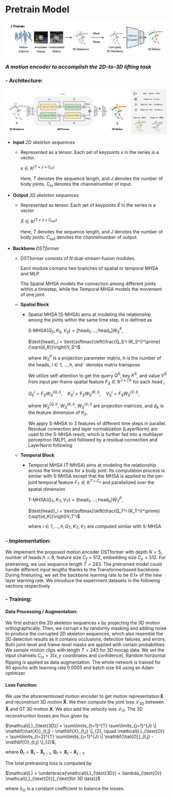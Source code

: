 # Pretrain Model

![pretrain](../assets/pretrain.png)

### _A motion encoder to accomplish the 2D-to-3D lifting task_

### - Architecture:

![architecture](../assets/dstformer.png)

- **Input** _2D skeleton sequences_

  - Represented as a tensor. Each set of keypoints $x$ in the series is a vector.

    $x \in \mathbb{R}^{(T \times J \times C_{\text{in}})}$

    Here, $T$ denotes the sequence length, and $J$ denotes the number of body joints. $C_{\text{in}}$ denotes the channelnumber of input.

- **Output** _3D skeleton sequences_

  - Represented as tensor. Each set of keypoints $\hat{X}$ in the series is a vector

    $\hat{X} \in \mathbb{R}^{(T \times J \times C_{\text{out}})}$

    Here, $T$ denotes the sequence length, and $J$ denotes the number of body joints. $C_{\text{out}}$ denotes the channelnumber of output.

- **Backbone** _DSTformer_

  - DSTformer consists of $N$ dual-stream-fusion modules.

    Each module contains two branches of spatial or temporal MHSA and MLP.

    The Spatial MHSA models the connection among different joints within a timestep, while the Temporal MHSA models the movement of one joint

  - **Spatial Block**

    - Spatial MHSA (S-MHSA) aims at modeling the relationship among the joints within the same time step. It is defined as

      $\text{S-MHSA}(Q_S, K_S, V_S) = [\text{head}_1; \ldots; \text{head}_h]W_S^P$,

      $\text{head}_i = \text{softmax}\left(\frac{Q_S^i (K_S^i)^\prime}{\sqrt{d_K}}\right)V_S^i$

      where $W_S^P$ is a projection parameter matrix, $h$ is the number of the heads, $i \in 1, . . . , h$, and $′$ denotes matrix transpose.

      We utilize self-attention to get the query $Q^S$, key $K^S$, and value $V^S$ from input per-frame spatial feature $F_S \in \mathbb{R}^{J \times Ce}$ for each head $_i$

      $Q_S^i = F_{S}W_{S}^{(Q,i)}, \quad K_S^i = F_{S}W_{S}^{(K,i)}, \quad V_S^i = F_{S}W_{S}^{(V,i)}$,

      where $W_S^{(Q,i)}$, $W_S^{(K,i)}$, $W_S^{(V,i)}$ are projection matrices, and $d_K$ is the feature dimension of $K_S$.

      We apply S-MHSA to 3 features of different time steps in parallel. Residual connection and layer normalization (LayerNorm) are used to the S-MHSA result, which is further fed into a multilayer perceptron (MLP), and followed by a residual connection and LayerNorm following

  - **Temporal Block**

    - Temporal MHSA (T-MHSA) aims at
      modeling the relationship across the time steps for a body
      joint. Its computation process is similar with S-MHSA except that the MHSA is applied to the per-joint temporal
      feature $F_T \in \mathbb{R}^{T \times C_e}$ and parallelized over the spatial dimension

      $\text{T-MHSA}(Q_T, K_T, V_T) = [\text{head}_1; \ldots; \text{head}_h]W_T^P$,

      $\text{head}_i = \text{softmax}\left(\frac{Q_T^i (K_T^i)^\prime}{\sqrt{d_K}}\right)V_T^i$

      where $i \in 1,...,h, Q_T, K_T, V_T$ are computed similar with S-MHSA

### - Implementation:

We implement the proposed motion encoder DSTformer
with depth $N = 5$, number of heads $h = 8$, feature size
$C_f = 512$, embedding size $C_e = 512$. For pretraining, we
use sequence length $T = 243$. The pretrained model could
handle different input lengths thanks to the Transformerbased backbone. During finetuning, we set the backbone
learning rate to be $0.1 ×$ of the new layer learning rate. We
introduce the experiment datasets in the following sections
respectively

### - Training:

#### Data Processing / Augmentation:

We first
extract the 2D skeleton sequences $x$ by projecting the 3D
motion orthographically. Then, we corrupt $x$ by randomly
masking and adding noise to produce the corrupted 2D skeleton sequences, which also resemble the 2D detection results
as it contains occlusions, detection failures, and errors. Both
joint-level and frame-level masks are applied with certain
probabilities We sample motion clips with length $T = 243$ for
3D mocap data. We set the input channels $C_{in} = 3 (x, y$ coordinates and
confidence). Random horizontal flipping is applied as data augmentation. The whole network
is trained for 90 epochs with learning rate 0.0005 and batch
size 64 using an Adam optimizer.

#### Loss Function:

We use the aforementioned motion encoder to get motion representation $\mathbf{E}$ and reconstruct 3D motion $\mathbf{\hat{X}}$. We then compute the joint loss $\mathcal{L}_{\text{3D}}$ between $\mathbf{\hat{X}}$ and GT 3D motion $\mathbf{X}$. We also add the velocity loss $\mathcal{L}_{\text{O}}$. The 3D reconstruction losses are thus given by

$\mathcal{L}_{\text{3D}} = \sum\limits_{t=1}^{T} \sum\limits_{j=1}^{J} \| \mathbf{\hat{X}}_{t,j} - \mathbf{X}_{t,j} \|_{2}, \quad
\mathcal{L}_{\text{O}} = \sum\limits_{t=2}^{T} \sum\limits_{j=1}^{J} \| \mathbf{\hat{O}}_{t,j} - \mathbf{O}_{t,j} \|_{2}$,

where $\mathbf{\hat{O}}_t = \mathbf{\hat{X}}_t - \mathbf{\hat{X}}_{t-1}$, $\mathbf{O}_t = \mathbf{X}_t - \mathbf{X}_{t-1}$.

The total pretraining loss is computed by

$\mathcal{L} = \underbrace{\mathcal{L}_{\text{3D}} + \lambda_{\text{O}} \mathcal{L}_{\text{O}}}_{\text{for 3D data}}$

where $\lambda_{\text{O}}$ is a constant coefficient to balance the losses.
